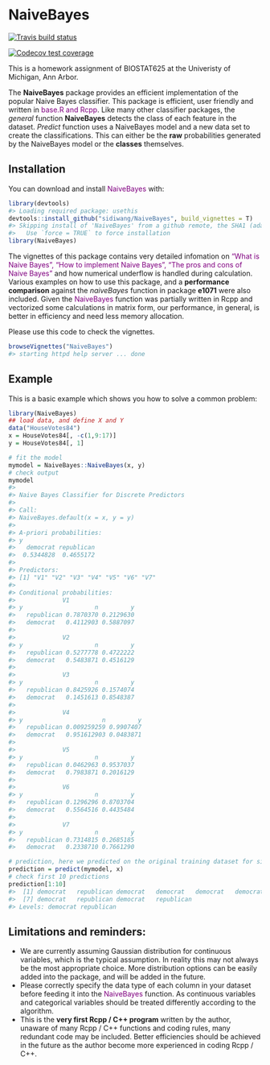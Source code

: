
<!-- README.md is generated from README.Rmd. Please edit that file -->

# NaiveBayes

<!-- badges: start -->

[![Travis build
status](https://travis-ci.org/sidiwang/NaiveBayes.svg?branch=master)](https://travis-ci.org/sidiwang/NaiveBayes)
<!-- badges: end -->

<!-- badges: start -->

[![Codecov test
coverage](https://codecov.io/gh/sidiwang/NaiveBayes/branch/master/graph/badge.svg)](https://codecov.io/gh/sidiwang/NaiveBayes?branch=master)
<!-- badges: end -->

This is a homework assignment of BIOSTAT625 at the Univeristy of
Michigan, Ann Arbor.

The **NaiveBayes** package provides an efficient implementation of the
popular Naive Bayes classifier. This package is efficient, user friendly
and written in <span style="color:purple">base.R and Rcpp</span>. Like
many other classifier packages, the *general* function **NaiveBayes**
detects the class of each feature in the dataset. *Predict* function
uses a NaiveBayes model and a new data set to create the
classifications. This can either be the **raw** probabilities generated
by the NaiveBayes model or the **classes** themselves.

## Installation

You can download and install
<span style="color:purple">NaiveBayes</span> with:

``` r
library(devtools)
#> Loading required package: usethis
devtools::install_github("sidiwang/NaiveBayes", build_vignettes = T)
#> Skipping install of 'NaiveBayes' from a github remote, the SHA1 (adadfec4) has not changed since last install.
#>   Use `force = TRUE` to force installation
library(NaiveBayes)
```

The vignettes of this package contains very detailed infomation on
<span style="color:purple">“What is Naive Bayes”, “How to implement
Naive Bayes”, “The pros and cons of Naive Bayes”</span> and how
numerical underflow is handled during calculation. Various examples on
how to use this package, and a **performance comparison** against the
*naiveBayes* function in package **e1071** were also included. Given the
<span style="color:purple">NaiveBayes</span> function was partially
written in Rcpp and vectorized some calculations in matrix form, our
performance, in general, is better in efficiency and need less memory
allocation.

Please use this code to check the vignettes.

``` r
browseVignettes("NaiveBayes")
#> starting httpd help server ... done
```

## Example

This is a basic example which shows you how to solve a common problem:

``` r
library(NaiveBayes)
## load data, and define X and Y
data("HouseVotes84")
x = HouseVotes84[, -c(1,9:17)]
y = HouseVotes84[, 1]

# fit the model
mymodel = NaiveBayes::NaiveBayes(x, y)
# check output
mymodel
#> 
#> Naive Bayes Classifier for Discrete Predictors
#> 
#> Call:
#> NaiveBayes.default(x = x, y = y)
#> 
#> A-priori probabilities:
#> y
#>   democrat republican 
#>  0.5344828  0.4655172 
#> 
#> Predictors:
#> [1] "V1" "V2" "V3" "V4" "V5" "V6" "V7"
#> 
#> Conditional probabilities:
#>             V1
#> y                    n         y
#>   republican 0.7870370 0.2129630
#>   democrat   0.4112903 0.5887097
#> 
#>             V2
#> y                    n         y
#>   republican 0.5277778 0.4722222
#>   democrat   0.5483871 0.4516129
#> 
#>             V3
#> y                    n         y
#>   republican 0.8425926 0.1574074
#>   democrat   0.1451613 0.8548387
#> 
#>             V4
#> y                      n         y
#>   republican 0.009259259 0.9907407
#>   democrat   0.951612903 0.0483871
#> 
#>             V5
#> y                    n         y
#>   republican 0.0462963 0.9537037
#>   democrat   0.7983871 0.2016129
#> 
#>             V6
#> y                    n         y
#>   republican 0.1296296 0.8703704
#>   democrat   0.5564516 0.4435484
#> 
#>             V7
#> y                    n         y
#>   republican 0.7314815 0.2685185
#>   democrat   0.2338710 0.7661290
```

``` r
# prediction, here we predicted on the original training dataset for simplicity purpose, but you can always feed new dataset into the function.
prediction = predict(mymodel, x)
# check first 10 predictions
prediction[1:10]
#>  [1] democrat   republican democrat   democrat   democrat   democrat  
#>  [7] democrat   republican democrat   republican
#> Levels: democrat republican
```

## Limitations and reminders:

  - We are currently assuming Gaussian distribution for continuous
    variables, which is the typical assumption. In reality this may not
    always be the most appropriate choice. More distribution options can
    be easily added into the package, and will be added in the future.
  - Please correctly specify the data type of each column in your
    dataset before feeding it into the
    <span style="color:purple">NaiveBayes</span> function. As continuous
    variables and categorical variables should be treated differently
    according to the algorithm.
  - This is the **very first Rcpp / C++ program** written by the author,
    unaware of many Rcpp / C++ functions and coding rules, many
    redundant code may be included. Better efficiencies should be
    achieved in the future as the author become more experienced in
    coding Rcpp / C++.
